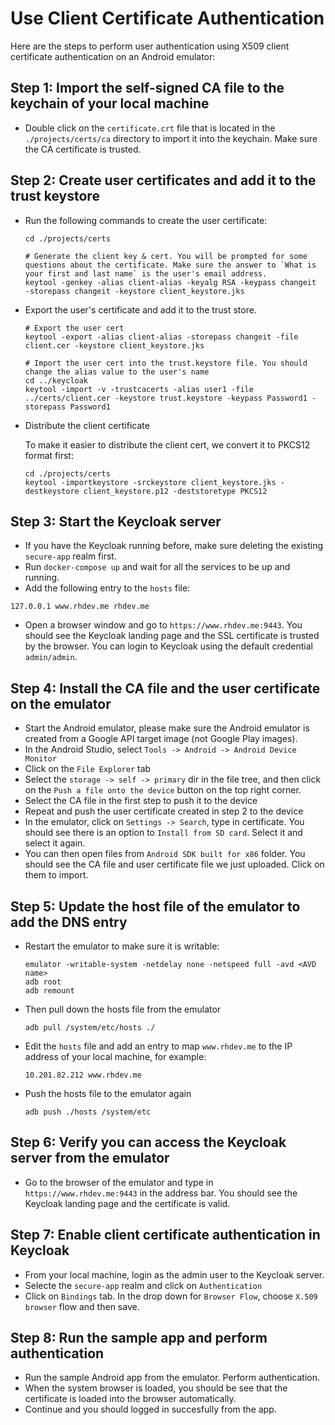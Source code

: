 # Use Client Certificate Authentication

Here are the steps to perform user authentication using X509 client certificate authentication on an Android emulator:

## Step 1: Import the self-signed CA file to the keychain of your local machine

* Double click on the `certificate.crt` file that is located in the `./projects/certs/ca` directory to import it into the keychain. Make sure the CA certificate is trusted.

## Step 2: Create user certificates and add it to the trust keystore

* Run the following commands to create the user certificate:

  ```
  cd ./projects/certs

  # Generate the client key & cert. You will be prompted for some questions about the certificate. Make sure the answer to `What is your first and last name` is the user's email address.
  keytool -genkey -alias client-alias -keyalg RSA -keypass changeit  -storepass changeit -keystore client_keystore.jks
  ```

* Export the user's certificate and add it to the trust store.

  ```
  # Export the user cert
  keytool -export -alias client-alias -storepass changeit -file client.cer -keystore client_keystore.jks

  # Import the user cert into the trust.keystore file. You should change the alias value to the user's name
  cd ../keycloak
  keytool -import -v -trustcacerts -alias user1 -file ../certs/client.cer -keystore trust.keystore -keypass Password1 -storepass Password1
  ```

* Distribute the client certificate

  To make it easier to distribute the client cert, we convert it to PKCS12 format first:

  ```
  cd ./projects/certs
  keytool -importkeystore -srckeystore client_keystore.jks -destkeystore client_keystore.p12 -deststoretype PKCS12
  ```

## Step 3: Start the Keycloak server

* If you have the Keycloak running before, make sure deleting the existing `secure-app` realm first.
* Run `docker-compose up` and wait for all the services to be up and running.
* Add the following entry to the `hosts` file:
```
127.0.0.1 www.rhdev.me rhdev.me
```
* Open a browser window and go to `https://www.rhdev.me:9443`. You should see the Keycloak landing page and the SSL certificate is trusted by the browser. You can login to Keycloak using the default credential `admin/admin`.

## Step 4: Install the CA file and the user certificate on the emulator

* Start the Android emulator, please make sure the Android emulator is created from a Google API target image (not Google Play images).
* In the Android Studio, select `Tools -> Android -> Android Device Monitor`
* Click on the `File Explorer` tab
* Select the `storage -> self -> primary` dir in the file tree, and then click on the `Push a file onto the device` button on the top right corner.
* Select the CA file in the first step to push it to the device
* Repeat and push the user certificate created in step 2 to the device
* In the emulator, click on `Settings -> Search`, type in certificate. You should see there is an option to `Install from SD card`. Select it and select it again.
* You can then open files from `Android SDK built for x86` folder. You should see the CA file and user certificate file we just uploaded. Click on them to import.

## Step 5: Update the host file of the emulator to add the DNS entry

* Restart the emulator to make sure it is writable:
  
  ```
  emulator -writable-system -netdelay none -netspeed full -avd <AVD name>
  adb root
  adb remount
  ```

* Then pull down the hosts file from the emulator
  
  ```
  adb pull /system/etc/hosts ./
  ```

* Edit the `hosts` file and add an entry to map `www.rhdev.me` to the IP address of your local machine, for example:
  
  ```
  10.201.82.212 www.rhdev.me
  ```

* Push the hosts file to the emulator again
  
  ```
  adb push ./hosts /system/etc
  ```

## Step 6: Verify you can access the Keycloak server from the emulator

* Go to the browser of the emulator and type in `https://www.rhdev.me:9443` in the address bar. You should see the Keycloak landing page and the certificate is valid.

## Step 7: Enable client certificate authentication in Keycloak

* From your local machine, login as the admin user to the Keycloak server.
* Selecte the `secure-app` realm and click on `Authentication`
* Click on `Bindings` tab. In the drop down for `Browser Flow`, choose `X.509 browser` flow and then save.

## Step 8: Run the sample app and perform authentication

* Run the sample Android app from the emulator. Perform authentication.
* When the system browser is loaded, you should be see that the certificate is loaded into the browser automatically.
* Continue and you should logged in succesfully from the app.









